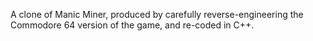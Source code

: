 A clone of Manic Miner, produced by carefully reverse-engineering the Commodore 64 version of the game, and re-coded in C++.

